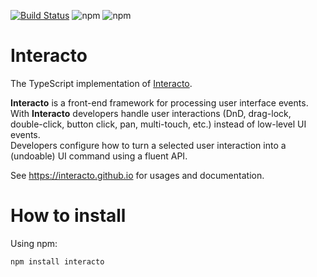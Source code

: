 [![Build Status](https://ci.inria.fr/malai/buildStatus/icon?job=interacto-ts)](https://ci.inria.fr/malai/view/Latexdraw/job/interacto-ts) 
![npm](https://img.shields.io/npm/v/interacto)
![npm](https://img.shields.io/npm/dm/interacto)

# Interacto

The TypeScript implementation of [Interacto](https://github.com/interacto/).

**Interacto** is a front-end framework for processing user interface events.<br>
With **Interacto** developers handle user interactions (DnD, drag-lock, double-click, button click, pan, multi-touch, etc.) instead of low-level UI events.<br>
Developers configure how to turn a selected user interaction into a (undoable) UI command using a fluent API.

See https://interacto.github.io for usages and documentation.


# How to install

Using npm:
```
npm install interacto
```
